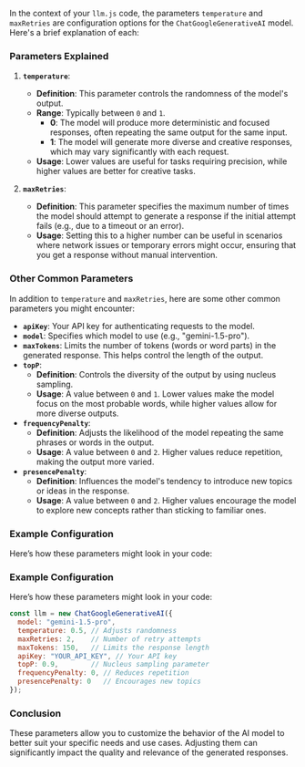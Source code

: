 In the context of your `llm.js` code, the parameters `temperature` and `maxRetries` are configuration options for the `ChatGoogleGenerativeAI` model. Here's a brief explanation of each:

### Parameters Explained

1. **`temperature`**:

   - **Definition**: This parameter controls the randomness of the model's output.
   - **Range**: Typically between `0` and `1`.
     - **0**: The model will produce more deterministic and focused responses, often repeating the same output for the same input.
     - **1**: The model will generate more diverse and creative responses, which may vary significantly with each request.
   - **Usage**: Lower values are useful for tasks requiring precision, while higher values are better for creative tasks.

2. **`maxRetries`**:
   - **Definition**: This parameter specifies the maximum number of times the model should attempt to generate a response if the initial attempt fails (e.g., due to a timeout or an error).
   - **Usage**: Setting this to a higher number can be useful in scenarios where network issues or temporary errors might occur, ensuring that you get a response without manual intervention.

### Other Common Parameters

In addition to `temperature` and `maxRetries`, here are some other common parameters you might encounter:

- **`apiKey`**: Your API key for authenticating requests to the model.
- **`model`**: Specifies which model to use (e.g., "gemini-1.5-pro").
- **`maxTokens`**: Limits the number of tokens (words or word parts) in the generated response. This helps control the length of the output.
- **`topP`**:
  - **Definition**: Controls the diversity of the output by using nucleus sampling.
  - **Usage**: A value between `0` and `1`. Lower values make the model focus on the most probable words, while higher values allow for more diverse outputs.
- **`frequencyPenalty`**:
  - **Definition**: Adjusts the likelihood of the model repeating the same phrases or words in the output.
  - **Usage**: A value between `0` and `2`. Higher values reduce repetition, making the output more varied.
- **`presencePenalty`**:
  - **Definition**: Influences the model's tendency to introduce new topics or ideas in the response.
  - **Usage**: A value between `0` and `2`. Higher values encourage the model to explore new concepts rather than sticking to familiar ones.

### Example Configuration

Here’s how these parameters might look in your code:

### Example Configuration

Here’s how these parameters might look in your code:

```javascript:frontend/llm.js
const llm = new ChatGoogleGenerativeAI({
  model: "gemini-1.5-pro",
  temperature: 0.5, // Adjusts randomness
  maxRetries: 2,    // Number of retry attempts
  maxTokens: 150,   // Limits the response length
  apiKey: "YOUR_API_KEY", // Your API key
  topP: 0.9,        // Nucleus sampling parameter
  frequencyPenalty: 0, // Reduces repetition
  presencePenalty: 0   // Encourages new topics
});
```

### Conclusion

These parameters allow you to customize the behavior of the AI model to better suit your specific needs and use cases. Adjusting them can significantly impact the quality and relevance of the generated responses.
